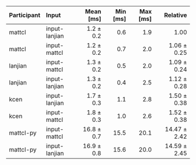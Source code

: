 | Participant | Input | Mean [ms] | Min [ms] | Max [ms] | Relative |
|:---|:---|---:|---:|---:|---:|
| mattcl | input-lanjian | 1.2 ± 0.2 | 0.6 | 1.9 | 1.00 |
| mattcl | input-mattcl | 1.2 ± 0.2 | 0.7 | 2.0 | 1.06 ± 0.25 |
| lanjian | input-mattcl | 1.3 ± 0.2 | 0.5 | 2.0 | 1.09 ± 0.24 |
| lanjian | input-lanjian | 1.3 ± 0.2 | 0.4 | 2.5 | 1.12 ± 0.28 |
| kcen | input-lanjian | 1.7 ± 0.3 | 1.1 | 2.8 | 1.50 ± 0.38 |
| kcen | input-mattcl | 1.8 ± 0.3 | 1.0 | 2.6 | 1.52 ± 0.38 |
| mattcl-py | input-mattcl | 16.8 ± 0.7 | 15.5 | 20.1 | 14.47 ± 2.42 |
| mattcl-py | input-lanjian | 16.9 ± 0.8 | 15.6 | 20.0 | 14.59 ± 2.45 |
